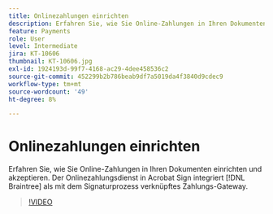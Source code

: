 ```yaml
---
title: Onlinezahlungen einrichten
description: Erfahren Sie, wie Sie Online-Zahlungen in Ihren Dokumenten einrichten und akzeptieren.
feature: Payments
role: User
level: Intermediate
jira: KT-10606
thumbnail: KT-10606.jpg
exl-id: 1924193d-99f7-4168-ac29-4dee458536c2
source-git-commit: 452299b2b786beab9df7a5019da4f3840d9cdec9
workflow-type: tm+mt
source-wordcount: '49'
ht-degree: 8%

---
```


# Onlinezahlungen einrichten

Erfahren Sie, wie Sie Online-Zahlungen in Ihren Dokumenten einrichten und akzeptieren. Der Onlinezahlungsdienst in Acrobat Sign integriert [!DNL Braintree] als mit dem Signaturprozess verknüpftes Zahlungs-Gateway.

>[!VIDEO](https://video.tv.adobe.com/v/345753?quality=12&learn=on&hidetitle=true)
